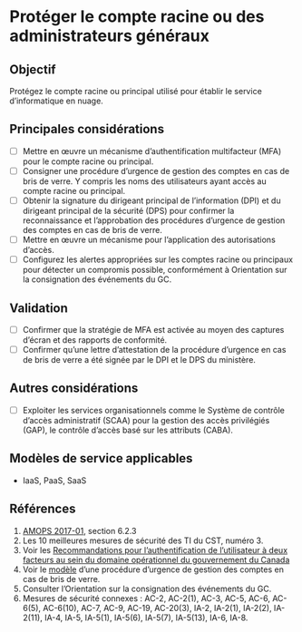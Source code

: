 # Protéger le compte racine ou des administrateurs généraux

## Objectif

Protégez le compte racine ou principal utilisé pour établir le service d’informatique en nuage.

## Principales considérations

* [ ] Mettre en œuvre un mécanisme d’authentification multifacteur (MFA) pour le compte racine ou principal.
* [ ] Consigner une procédure d’urgence de gestion des comptes en cas de bris de verre. Y compris les noms des utilisateurs ayant accès au compte racine ou principal.
* [ ] Obtenir la signature du dirigeant principal de l’information (DPI) et du dirigeant principal de la sécurité (DPS) pour confirmer la reconnaissance et l’approbation des procédures d’urgence de gestion des comptes en cas de bris de verre.
* [ ] Mettre en œuvre un mécanisme pour l’application des autorisations d’accès.
* [ ] Configurez les alertes appropriées sur les comptes racine ou principaux pour détecter un compromis possible, conformément à Orientation sur la consignation des événements du GC.

## Validation

* [ ] Confirmer que la stratégie de MFA est activée au moyen des captures d’écran et des rapports de conformité.
* [ ] Confirmer qu’une lettre d’attestation de la procédure d’urgence en cas de bris de verre a été signée par le DPI et le DPS du ministère.

## Autres considérations

* [ ] Exploiter les services organisationnels comme le Système de contrôle d’accès administratif (SCAA) pour la gestion des accès privilégiés (GAP), le contrôle d’accès basé sur les attributs (CABA).

## Modèles de service applicables

* IaaS, PaaS, SaaS

## Références

1. [AMOPS 2017-01](https://www.canada.ca/fr/gouvernement/systeme/gouvernement-numerique/technologiques-modernes-nouveaux/orientation-utilisation-securisee-services-commerciaux-informatique-nuage-amops.html), section 6.2.3
2. Les 10 meilleures mesures de sécurité des TI du CST, numéro 3.
3. Voir les [Recommandations pour l’authentification de l’utilisateur à deux facteurs au sein du domaine opérationnel du gouvernement du Canada](https://intranet.canada.ca/wg-tg/rtua-rafu-fra.asp)
4. Voir le [modèle](https://gcconnex.gc.ca/file/view/55010566/break-glass-emergency-account-procedure-departments-can-use-to-develop-their-emergency-access-management-controls-for-cloud?language=en) d’une procédure d’urgence de gestion des comptes en cas de bris de verre.
5. Consulter l’Orientation sur la consignation des événements du GC.
6. Mesures de sécurité connexes : AC-2, AC-2(1), AC-3, AC-5, AC-6, AC-6(5), AC-6(10), AC-7, AC-9, AC-19, AC-20(3), IA-2, IA-2(1), IA-2(2), IA-2(11), IA-4, IA-5, IA-5(1), IA-5(6), IA-5(7), IA-5(13), IA-6, IA-8.
